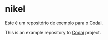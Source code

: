 # nikel

Este é um repositório de exemplo para o [Codai](https://codai.growdev.com.br).

This is an example repository to [Codai](https://codai.growdev.com.br) project.
